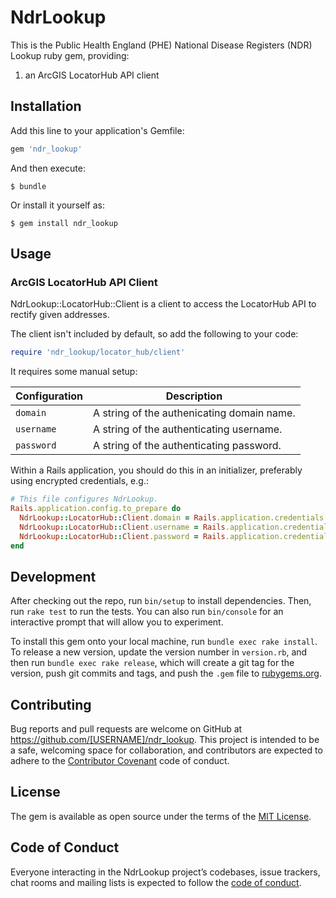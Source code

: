 # NdrLookup

This is the Public Health England (PHE) National Disease Registers (NDR) Lookup ruby gem,
providing:

1. an ArcGIS LocatorHub API client

## Installation

Add this line to your application's Gemfile:

```ruby
gem 'ndr_lookup'
```

And then execute:

    $ bundle

Or install it yourself as:

    $ gem install ndr_lookup

## Usage

### ArcGIS LocatorHub API Client

NdrLookup::LocatorHub::Client is a client to access the LocatorHub API to rectify given addresses.

The client isn't included by default, so add the following to your code:

```ruby
require 'ndr_lookup/locator_hub/client'
```

It requires some manual setup:

Configuration | Description
--- | ---
`domain` | A string of the authenicating domain name.
`username` | A string of the authenticating username.
`password` | A string of the authenticating password.

Within a Rails application, you should do this in an initializer, preferably using encrypted credentials, e.g.:

```ruby
# This file configures NdrLookup.
Rails.application.config.to_prepare do
  NdrLookup::LocatorHub::Client.domain = Rails.application.credentials.production[:locator_hub_api][:domain]
  NdrLookup::LocatorHub::Client.username = Rails.application.credentials.production[:locator_hub_api][:username]
  NdrLookup::LocatorHub::Client.password = Rails.application.credentials.production[:locator_hub_api][:password]
end
```

## Development

After checking out the repo, run `bin/setup` to install dependencies. Then, run `rake test` to run the tests. You can also run `bin/console` for an interactive prompt that will allow you to experiment.

To install this gem onto your local machine, run `bundle exec rake install`. To release a new version, update the version number in `version.rb`, and then run `bundle exec rake release`, which will create a git tag for the version, push git commits and tags, and push the `.gem` file to [rubygems.org](https://rubygems.org).

## Contributing

Bug reports and pull requests are welcome on GitHub at https://github.com/[USERNAME]/ndr_lookup. This project is intended to be a safe, welcoming space for collaboration, and contributors are expected to adhere to the [Contributor Covenant](http://contributor-covenant.org) code of conduct.

## License

The gem is available as open source under the terms of the [MIT License](https://opensource.org/licenses/MIT).

## Code of Conduct

Everyone interacting in the NdrLookup project’s codebases, issue trackers, chat rooms and mailing lists is expected to follow the [code of conduct](https://github.com/[USERNAME]/ndr_lookup/blob/master/CODE_OF_CONDUCT.md).
